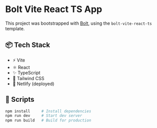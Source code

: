 # Bolt Vite React TS App

This project was bootstrapped with [Bolt](https://bolt.new), using the `bolt-vite-react-ts` template.

## 📦 Tech Stack

- ⚡ Vite
- ⚛️ React
- ✨ TypeScript
- 💨 Tailwind CSS
- 🚀 Netlify (deployed)

## 🧪 Scripts

```bash
npm install     # Install dependencies
npm run dev     # Start dev server
npm run build   # Build for production